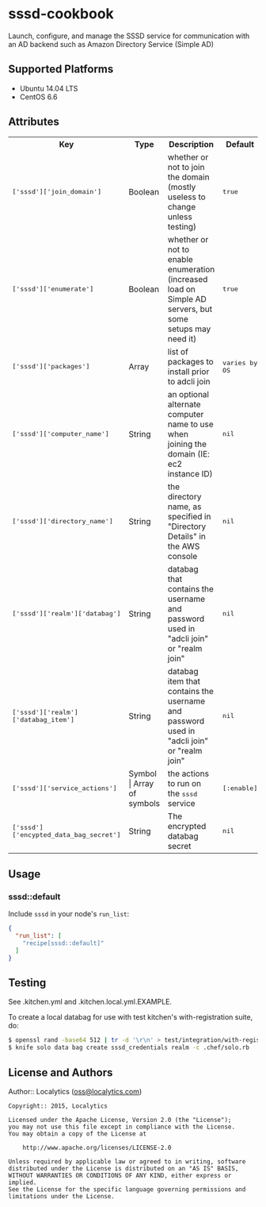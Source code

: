 # sssd-cookbook

Launch, configure, and manage the SSSD service for communication with an AD backend such as Amazon Directory Service (Simple AD)

## Supported Platforms

- Ubuntu 14.04 LTS
- CentOS 6.6

## Attributes

<table>
  <tr>
    <th>Key</th>
    <th>Type</th>
    <th>Description</th>
    <th>Default</th>
  </tr>
  <tr>
    <td><tt>['sssd']['join_domain']</tt></td>
    <td>Boolean</td>
    <td>whether or not to join the domain (mostly useless to change unless testing)</td>
    <td><tt>true</tt></td>
  </tr>
  <tr>
    <td><tt>['sssd']['enumerate']</tt></td>
    <td>Boolean</td>
    <td>whether or not to enable enumeration (increased load on Simple AD servers, but some setups may need it)</td>
    <td><tt>true</tt></td>
  </tr>
  <tr>
    <td><tt>['sssd']['packages']</tt></td>
    <td>Array</td>
    <td>list of packages to install prior to adcli join</td>
    <td><tt>varies by OS</tt></td>
  </tr>
  <tr>
    <td><tt>['sssd']['computer_name']</tt></td>
    <td>String</td>
    <td>an optional alternate computer name to use when joining the domain (IE: ec2 instance ID)</td>
    <td><tt>nil</tt></td>
  </tr>
  <tr>
    <td><tt>['sssd']['directory_name']</tt></td>
    <td>String</td>
    <td>the directory name, as specified in "Directory Details" in the AWS console</td>
    <td><tt>nil</tt></td>
  </tr>
  <tr>
    <td><tt>['sssd']['realm']['databag']</tt></td>
    <td>String</td>
    <td>databag that contains the username and password used in "adcli join" or "realm join"</td>
    <td><tt>nil</tt></td>
  </tr>
  <tr>
    <td><tt>['sssd']['realm']['databag_item']</tt></td>
    <td>String</td>
    <td>databag item that contains the username and password used in "adcli join" or "realm join"</td>
    <td><tt>nil</tt></td>
  </tr>
  <tr>
    <td><tt>['sssd']['service_actions']</tt></td>
    <td>Symbol | Array of symbols</td>
    <td>the actions to run on the <tt>sssd</tt> service</td>
    <td><tt>[:enable]</tt></td>
  </tr>
    <tr>
    <td><tt>['sssd']['encypted_data_bag_secret']</tt></td>
    <td>String</td>
    <td>The encrypted databag secret</td>
    <td><tt>nil</tt></td>
  </tr>
</table>

## Usage

### sssd::default

Include `sssd` in your node's `run_list`:

```json
{
  "run_list": [
    "recipe[sssd::default]"
  ]
}
```

## Testing

See .kitchen.yml and .kitchen.local.yml.EXAMPLE.

To create a local databag for use with test kitchen's with-registration suite, do:

  ```bash
  $ openssl rand -base64 512 | tr -d '\r\n' > test/integration/with-registration/encrypted_data_bag_secret_key
  $ knife solo data bag create sssd_credentials realm -c .chef/solo.rb
  ```

## License and Authors

Author:: Localytics (oss@localytics.com)

```text
Copyright:: 2015, Localytics

Licensed under the Apache License, Version 2.0 (the "License");
you may not use this file except in compliance with the License.
You may obtain a copy of the License at

    http://www.apache.org/licenses/LICENSE-2.0

Unless required by applicable law or agreed to in writing, software
distributed under the License is distributed on an "AS IS" BASIS,
WITHOUT WARRANTIES OR CONDITIONS OF ANY KIND, either express or implied.
See the License for the specific language governing permissions and
limitations under the License.
```
